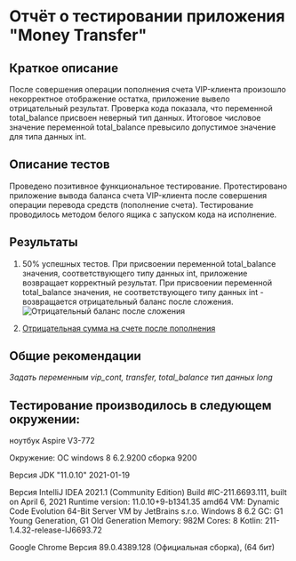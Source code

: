 # Отчёт о тестировании приложения "Money Transfer"

## Краткое описание

После совершения операции пополнения счета VIP-клиента произошло некорректное отображение остатка, приложение вывело отрицательный результат. 
Проверка кода показала, что переменной total_balance присвоен неверный тип данных. 
Итоговое числовое значение переменной total_balance превысило допустимое значение для типа данных int.

## Описание тестов

Проведено позитивное функциональное тестирование. Протестировано приложение вывода баланса счета VIP-клиента после совершения операции перевода средств (пополнение счета). Тестирование проводилось методом белого ящика с запуском кода на исполнение.

## Результаты

1. 50% успешных тестов. При присвоении переменной total_balance значения, соответствующего типу данных int, приложение возвращает корректный результат. При присвоении переменной total_balance значения, не соответствующего типу данных int - возвращается отрицательный баланс после сложения.
![Отрицательный баланс после сложения](https://user-images.githubusercontent.com/79724555/115141661-df9d2880-a03d-11eb-8090-4acc2d30edc7.png)

2. [Отрицательная сумма на счете после пополнения](https://github.com/ARyabtsev79/MoneyTransfer/issues/1#issue-860624990) 


## Общие рекомендации
*Задать переменным vip_cont, transfer, total_balance тип данных long*

## Тестирование производилось в следующем окружении:
ноутбук Aspire V3-772

Окружение: ОС windows 8 6.2.9200 сборка 9200

Версия JDK "11.0.10" 2021-01-19

Версия IntelliJ IDEA 2021.1 (Community Edition)
Build #IC-211.6693.111, built on April 6, 2021
Runtime version: 11.0.10+9-b1341.35 amd64
VM: Dynamic Code Evolution 64-Bit Server VM by JetBrains s.r.o.
Windows 8 6.2
GC: G1 Young Generation, G1 Old Generation
Memory: 982M
Cores: 8
Kotlin: 211-1.4.32-release-IJ6693.72

Google Chrome Версия 89.0.4389.128 (Официальная сборка), (64 бит)

